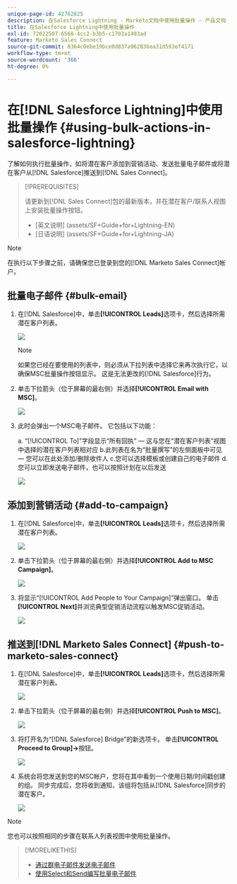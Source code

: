```yaml
---
unique-page-id: 42762825
description: 在Salesforce Lightning - Marketo文档中使用批量操作 — 产品文档
title: 在Salesforce Lightning中使用批量操作
exl-id: 72022507-6568-4cc2-b3b5-c1703a1493ad
feature: Marketo Sales Connect
source-git-commit: 8364c0ebe19bce0d837a96283bea31d593ef4171
workflow-type: tm+mt
source-wordcount: '366'
ht-degree: 0%

---
```


# 在[!DNL Salesforce Lightning]中使用批量操作 {#using-bulk-actions-in-salesforce-lightning}

了解如何执行批量操作，如将潜在客户添加到营销活动、发送批量电子邮件或将潜在客户从[!DNL Salesforce]推送到[!DNL Sales Connect]。

>[!PREREQUISITES]
>
>请更新到[!DNL Sales Connect]包的最新版本，并在潜在客户/联系人视图上安装批量操作按钮。
>* [英文说明] (assets/SF+Guide+for+Lightning-EN)
>* [日语说明] (assets/SF+Guide+for+Lightning-JA)

>[!NOTE]
>
>在执行以下步骤之前，请确保您已登录到您的[!DNL Marketo Sales Connect]帐户。

## 批量电子邮件 {#bulk-email}

1. 在[!DNL Salesforce]中，单击&#x200B;**[!UICONTROL Leads]**&#x200B;选项卡，然后选择所需潜在客户列表。

   ![](assets/one-6.png)

   >[!NOTE]
   >
   >如果您已经在要使用的列表中，则必须从下拉列表中选择它来再次执行它，以确保MSC批量操作按钮显示。 这是无法更改的[!DNL Salesforce]行为。

1. 单击下拉箭头（位于屏幕的最右侧）并选择&#x200B;**[!UICONTROL Email with MSC]**。

   ![](assets/two-6.png)

1. 此时会弹出一个MSC电子邮件。 它包括以下功能：

   a. “[!UICONTROL To]”字段显示“所有回执” — 这与您在“潜在客户列表”视图中选择的潜在客户列表相对应
b.此列表在名为“批量撰写”的左侧面板中可见 — 您可以在此处添加/删除收件人
c.您可以选择模板或创建自己的电子邮件
d.您可以立即发送电子邮件，也可以按照计划在以后发送

   ![](assets/three-5.png)

## 添加到营销活动 {#add-to-campaign}

1. 在[!DNL Salesforce]中，单击&#x200B;**[!UICONTROL Leads]**&#x200B;选项卡，然后选择所需潜在客户列表。

   ![](assets/four-4.png)

1. 单击下拉箭头（位于屏幕的最右侧）并选择&#x200B;**[!UICONTROL Add to MSC Campaign]**。

   ![](assets/five-4.png)

1. 将显示“[!UICONTROL Add People to Your Campaign]”弹出窗口。 单击&#x200B;**[!UICONTROL Next]**&#x200B;并浏览典型促销活动流程以触发MSC促销活动。

   ![](assets/six-1.png)

## 推送到[!DNL Marketo Sales Connect] {#push-to-marketo-sales-connect}

1. 在[!DNL Salesforce]中，单击&#x200B;**[!UICONTROL Leads]**&#x200B;选项卡，然后选择所需潜在客户列表。

   ![](assets/seven-2.png)

1. 单击下拉箭头（位于屏幕的最右侧）并选择&#x200B;**[!UICONTROL Push to MSC]**。

   ![](assets/eight-2.png)

1. 将打开名为“[!DNL Salesforce] Bridge”的新选项卡。 单击&#x200B;**[!UICONTROL Proceed to Group]→**&#x200B;按钮。

   ![](assets/nine-2.png)

1. 系统会将您发送到您的MSC帐户，您将在其中看到一个使用日期/时间戳创建的组。 同步完成后，您将收到通知，该组将包括从[!DNL Salesforce]同步的潜在客户。

   ![](assets/ten-1.png)

>[!NOTE]
>
>您也可以按照相同的步骤在联系人列表视图中使用批量操作。

>[!MORELIKETHIS]
>
>* [通过群电子邮件发送电子邮件](/help/marketo/product-docs/marketo-sales-connect/email/using-the-compose-window/sending-emails-via-group-email.md)
>* [使用Select和Send编写批量电子邮件](/help/marketo/product-docs/marketo-sales-connect/email/using-the-compose-window/composing-bulk-emails-with-select-and-send.md#sending-emails)
